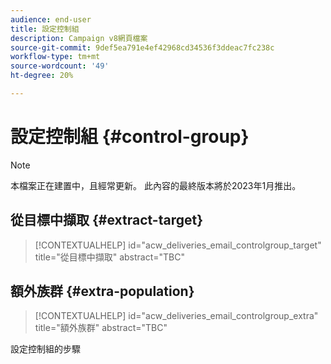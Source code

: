 ```yaml
---
audience: end-user
title: 設定控制組
description: Campaign v8網頁檔案
source-git-commit: 9def5ea791e4ef42968cd34536f3ddeac7fc238c
workflow-type: tm+mt
source-wordcount: '49'
ht-degree: 20%

---
```


# 設定控制組 {#control-group}

>[!NOTE]
>
>本檔案正在建置中，且經常更新。 此內容的最終版本將於2023年1月推出。

## 從目標中擷取 {#extract-target}

>[!CONTEXTUALHELP]
>id="acw_deliveries_email_controlgroup_target"
>title="從目標中擷取"
>abstract="TBC"

## 額外族群 {#extra-population}

>[!CONTEXTUALHELP]
>id="acw_deliveries_email_controlgroup_extra"
>title="額外族群"
>abstract="TBC"

設定控制組的步驟
